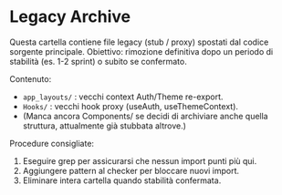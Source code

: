 # Legacy Archive

Questa cartella contiene file legacy (stub / proxy) spostati dal codice sorgente principale.
Obiettivo: rimozione definitiva dopo un periodo di stabilità (es. 1-2 sprint) o subito se confermato.

Contenuto:
- `app_layouts/` : vecchi context Auth/Theme re-export.
- `Hooks/` : vecchi hook proxy (useAuth, useThemeContext).
- (Manca ancora Components/ se decidi di archiviare anche quella struttura, attualmente già stubbata altrove.)

Procedure consigliate:
1. Eseguire grep per assicurarsi che nessun import punti più qui.
2. Aggiungere pattern al checker per bloccare nuovi import.
3. Eliminare intera cartella quando stabilità confermata.
